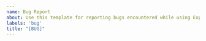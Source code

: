 ```yaml
---
name: Bug Report
about: Use this template for reporting bugs encountered while using ExplainIT.
labels: 'bug'
title: "[BUG]"
---
```


